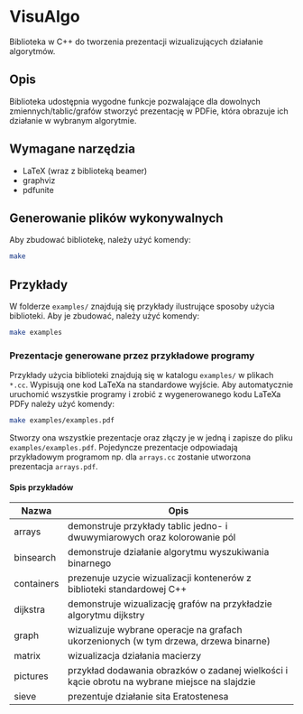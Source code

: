 # VisuAlgo
Biblioteka w C++ do tworzenia prezentacji wizualizujących działanie algorytmów.

## Opis
Biblioteka udostępnia wygodne funkcje pozwalające dla dowolnych zmiennych/tablic/grafów stworzyć prezentację w PDFie, która obrazuje ich działanie w wybranym algorytmie.

## Wymagane narzędzia
- LaTeX (wraz z biblioteką beamer)
- graphviz
- pdfunite

## Generowanie plików wykonywalnych
Aby zbudować bibliotekę, należy użyć komendy:
```sh
make
```

## Przykłady 
W folderze `examples/` znajdują się przykłady ilustrujące sposoby użycia biblioteki. Aby je zbudować, należy użyć komendy:
```sh
make examples
```

### Prezentacje generowane przez przykładowe programy

Przykłady użycia biblioteki znajdują się w katalogu `examples/` w plikach `*.cc`. Wypisują one kod LaTeXa na standardowe wyjście.
Aby automatycznie uruchomić wszystkie programy i zrobić z wygenerowanego kodu LaTeXa PDFy należy użyć komendy:
```sh
make examples/examples.pdf
```
Stworzy ona wszystkie prezentacje oraz złączy je w jedną i zapisze do pliku `examples/examples.pdf`.
Pojedyncze prezentacje odpowiadają przykładowym programom np. dla `arrays.cc` zostanie utworzona prezentacja `arrays.pdf`.

#### Spis przykładów

| Nazwa | Opis |
|------|------|
| arrays | demonstruje przykłady tablic jedno- i dwuwymiarowych oraz kolorowanie pól |
| binsearch | demonstruje działanie algorytmu wyszukiwania binarnego |
| containers | prezenuje uzycie wizualizacji kontenerów z biblioteki standardowej C++ |
| dijkstra | demonstruje wizualizację grafów na przykładzie algorytmu dijkstry |
| graph | wizualizuje wybrane operacje na grafach ukorzenionych (w tym drzewa, drzewa binarne) |
| matrix | wizualizacja działania macierzy |
| pictures | przykład dodawania obrazków o zadanej wielkości i kącie obrotu na wybrane miejsce na slajdzie | 
| sieve | prezentuje działanie sita Eratostenesa |

